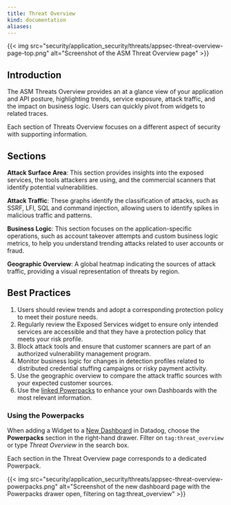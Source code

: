 ```yaml
---
title: Threat Overview
kind: documentation
aliases:  
---
```


{{< img src="security/application_security/threats/appsec-threat-overview-page-top.png" alt="Screenshot of the ASM Threat Overview page"  >}}

## Introduction

The ASM Threats Overview provides an at a glance view of your application and API posture, highlighting trends, service exposure, attack traffic, and the impact on business logic. Users can quickly pivot from widgets to related traces.

Each section of Threats Overview focuses on a different aspect of security with supporting information.

## Sections

**Attack Surface Area**: This section provides insights into the exposed services, the tools attackers are using, and the commercial scanners that identify potential vulnerabilities.

**Attack Traffic**: These graphs identify the classification of attacks, such as SSRF, LFI, SQL and command injection, allowing users to identify spikes in malicious traffic and patterns.

**Business Logic**: This section focuses on the application-specific operations, such as account takeover attempts and custom business logic metrics, to help you understand trending attacks related to user accounts or fraud.

**Geographic Overview**: A global heatmap indicating the sources of attack traffic, providing a visual representation of threats by region.

## Best Practices

1. Users should review trends and adopt a corresponding protection policy to meet their posture needs.
2. Regularly review the Exposed Services widget to ensure only intended services are accessible and that they have a protection policy that meets your risk profile.
3. Block attack tools and ensure that customer scanners are part of an authorized vulnerability management program.
4. Monitor business logic for changes in detection profiles related to distributed credential stuffing campaigns or risky payment activity.
5. Use the geographic overview to compare the attack traffic sources with your expected customer sources.
6. Use the [linked Powerpacks](#using-the-powerpacks) to enhance your own Dashboards with the most relevant information.

### Using the Powerpacks

When adding a Widget to a [New Dashboard][1] in Datadog, choose the **Powerpacks** section in the right-hand drawer. Filter on `tag:threat_overview` or type *Threat Overview* in the search box.
 
Each section in the Threat Overview page corresponds to a dedicated Powerpack.

{{< img src="security/application_security/threats/appsec-threat-overview-powerpacks.png" alt="Screenshot of the new dashboard page with the Powerpacks drawer open, filtering on tag:threat_overview"  >}}

[1]: /dashboards/